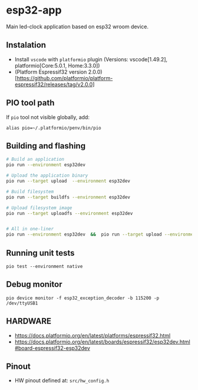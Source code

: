 # esp32-app
Main led-clock application based on esp32 wroom device.

## Instalation
* Install `vscode` with `platformio` plugin (Versions: vscode[1.49.2], platformio[Core:5.0.1, Home:3.3.0])
* (Platform Espressif32 version 2.0.0)[https://github.com/platformio/platform-espressif32/releases/tag/v2.0.0]

## PIO tool path
If `pio` tool not visible globally, add:
```
alias pio=~/.platformio/penv/bin/pio
```


## Building and flashing
```sh
# Build an application
pio run --environment esp32dev

# Upload the application binary
pio run --target upload  --environment esp32dev

# Build filesystem
pio run --target buildfs --environment esp32dev

# Upload filesystem image
pio run --target uploadfs --environment esp32dev


# All in one-liner
pio run --environment esp32dev  &&  pio run --target upload --environment esp32dev  &&  pio run --target buildfs --environment esp32dev  &&  pio run --target uploadfs --environment esp32dev
```

## Running unit tests
```
pio test --environment native
```

## Debug monitor
```
pio device monitor -f esp32_exception_decoder -b 115200 -p /dev/ttyUSB1
```

## HARDWARE
* https://docs.platformio.org/en/latest/platforms/espressif32.html
* https://docs.platformio.org/en/latest/boards/espressif32/esp32dev.html#board-espressif32-esp32dev

## Pinout
* HW pinout defined at: `src/hw_config.h`
